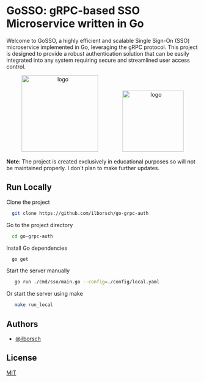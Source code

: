 
# GoSSO: gRPC-based SSO Microservice written in Go


Welcome to GoSSO, a highly efficient and scalable Single Sign-On (SSO) microservice implemented in Go, leveraging the gRPC protocol. This project is designed to provide a robust authentication solution that can be easily integrated into any system requiring secure and streamlined user access control.

<p align="center">
    <img style="width: 200px;" src="https://go.dev/blog/go-brand/Go-Logo/PNG/Go-Logo_Blue.png" alt="logo">
    <img style="margin-left: 60px; width: 160px;" src="https://miro.medium.com/v2/resize:fit:1400/format:webp/1*xZXmBNa-o0P5YYsKmsKO0Q.png" alt="logo">
</p>

**Note**: The project is created exclusively in educational purposes so will not be maintained properly. I don't plan to make further updates.

## Run Locally

Clone the project

```bash
  git clone https://github.com/ilborsch/go-grpc-auth
```

Go to the project directory

```bash
  cd go-grpc-auth
```

Install Go dependencies

```bash
  go get
```

Start the server manually

```bash
   go run ./cmd/sso/main.go --config=./config/local.yaml
```

Or start the server using make
```bash
   make run_local
```





## Authors

- [@ilborsch](https://www.github.com/ilborsch)


## License

[MIT](https://choosealicense.com/licenses/mit/)
